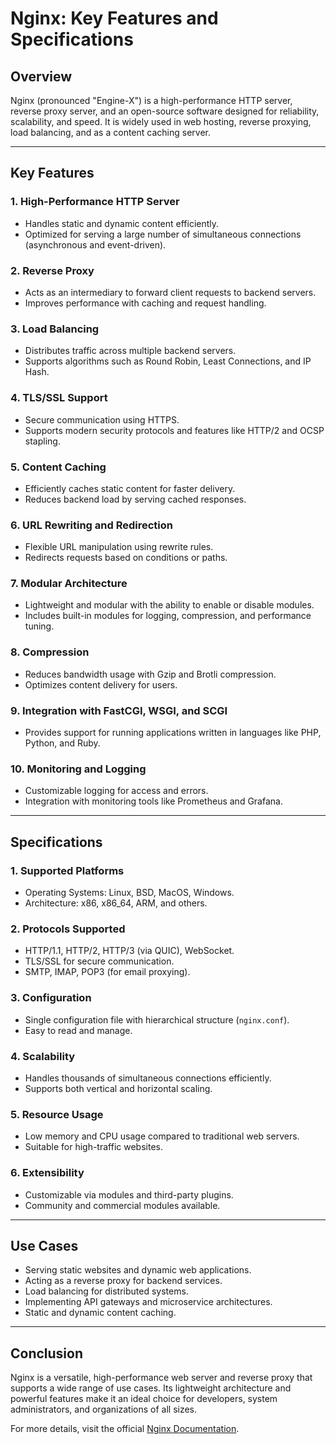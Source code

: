 # Nginx: Key Features and Specifications

## Overview
Nginx (pronounced "Engine-X") is a high-performance HTTP server, reverse proxy server, and an open-source software designed for reliability, scalability, and speed. It is widely used in web hosting, reverse proxying, load balancing, and as a content caching server.

---

## **Key Features**

### 1. **High-Performance HTTP Server**
- Handles static and dynamic content efficiently.
- Optimized for serving a large number of simultaneous connections (asynchronous and event-driven).

### 2. **Reverse Proxy**
- Acts as an intermediary to forward client requests to backend servers.
- Improves performance with caching and request handling.

### 3. **Load Balancing**
- Distributes traffic across multiple backend servers.
- Supports algorithms such as Round Robin, Least Connections, and IP Hash.

### 4. **TLS/SSL Support**
- Secure communication using HTTPS.
- Supports modern security protocols and features like HTTP/2 and OCSP stapling.

### 5. **Content Caching**
- Efficiently caches static content for faster delivery.
- Reduces backend load by serving cached responses.

### 6. **URL Rewriting and Redirection**
- Flexible URL manipulation using rewrite rules.
- Redirects requests based on conditions or paths.

### 7. **Modular Architecture**
- Lightweight and modular with the ability to enable or disable modules.
- Includes built-in modules for logging, compression, and performance tuning.

### 8. **Compression**
- Reduces bandwidth usage with Gzip and Brotli compression.
- Optimizes content delivery for users.

### 9. **Integration with FastCGI, WSGI, and SCGI**
- Provides support for running applications written in languages like PHP, Python, and Ruby.

### 10. **Monitoring and Logging**
- Customizable logging for access and errors.
- Integration with monitoring tools like Prometheus and Grafana.

---

## **Specifications**

### 1. **Supported Platforms**
- Operating Systems: Linux, BSD, MacOS, Windows.
- Architecture: x86, x86_64, ARM, and others.

### 2. **Protocols Supported**
- HTTP/1.1, HTTP/2, HTTP/3 (via QUIC), WebSocket.
- TLS/SSL for secure communication.
- SMTP, IMAP, POP3 (for email proxying).

### 3. **Configuration**
- Single configuration file with hierarchical structure (`nginx.conf`).
- Easy to read and manage.

### 4. **Scalability**
- Handles thousands of simultaneous connections efficiently.
- Supports both vertical and horizontal scaling.

### 5. **Resource Usage**
- Low memory and CPU usage compared to traditional web servers.
- Suitable for high-traffic websites.

### 6. **Extensibility**
- Customizable via modules and third-party plugins.
- Community and commercial modules available.

---

## **Use Cases**
- Serving static websites and dynamic web applications.
- Acting as a reverse proxy for backend services.
- Load balancing for distributed systems.
- Implementing API gateways and microservice architectures.
- Static and dynamic content caching.

---

## **Conclusion**
Nginx is a versatile, high-performance web server and reverse proxy that supports a wide range of use cases. Its lightweight architecture and powerful features make it an ideal choice for developers, system administrators, and organizations of all sizes.

For more details, visit the official [Nginx Documentation](https://nginx.org/en/docs/).
